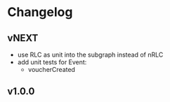 # Changelog

## vNEXT

- use RLC as unit into the subgraph instead of nRLC
- add unit tests for Event:
  - voucherCreated

## v1.0.0
